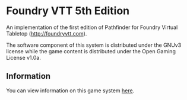 # Foundry VTT 5th Edition

An implementation of the first edition of Pathfinder for Foundry Virtual Tabletop (http://foundryvtt.com).

The software component of this system is distributed under the GNUv3 license while the game content is distributed
under the Open Gaming License v1.0a.

## Information

You can view information on this game system [here](https://furyspark.gitlab.io/foundryvtt-pathfinder1-doc/).

